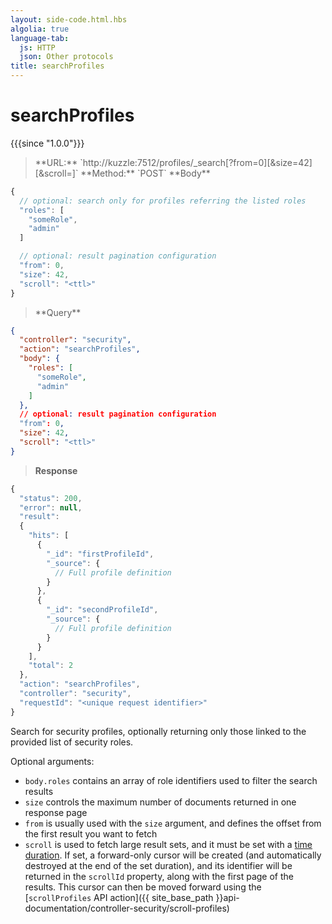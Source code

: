 ```yaml
---
layout: side-code.html.hbs
algolia: true
language-tab:
  js: HTTP
  json: Other protocols
title: searchProfiles
---
```



# searchProfiles

{{{since "1.0.0"}}}


<blockquote class="js">
<p>
**URL:** `http://kuzzle:7512/profiles/_search[?from=0][&size=42][&scroll=<time to live>]`  
**Method:** `POST`  
**Body**
</p>
</blockquote>

```js
{
  // optional: search only for profiles referring the listed roles
  "roles": [
    "someRole",
    "admin"
  ]

  // optional: result pagination configuration
  "from": 0,
  "size": 42,
  "scroll": "<ttl>"
}
```

<blockquote class="json">
<p>
**Query**
</p>
</blockquote>

```json
{
  "controller": "security",
  "action": "searchProfiles",
  "body": {
    "roles": [
      "someRole",
      "admin"
    ]
  },
  // optional: result pagination configuration
  "from": 0,
  "size": 42,
  "scroll": "<ttl>"
}
```

>**Response**

```javascript
{
  "status": 200,                     
  "error": null,                     
  "result":
  {
    "hits": [
      {
        "_id": "firstProfileId",
        "_source": {
          // Full profile definition
        }
      },
      {
        "_id": "secondProfileId",
        "_source": {
          // Full profile definition
        }
      }
    ],
    "total": 2
  },
  "action": "searchProfiles",
  "controller": "security",
  "requestId": "<unique request identifier>"
}
```

Search for security profiles, optionally returning only those linked to the provided list of security roles.


Optional arguments:

* `body.roles` contains an array of role identifiers used to filter the search results
* `size` controls the maximum number of documents returned in one response page
* `from` is usually used with the `size` argument, and defines the offset from the first result you want to fetch
* `scroll` is used to fetch large result sets, and it must be set with a [time duration](https://www.elastic.co/guide/en/elasticsearch/reference/5.4/common-options.html#time-units). If set, a forward-only cursor will be created (and automatically destroyed at the end of the set duration), and its identifier will be returned in the `scrollId` property, along with the first page of the results. This cursor can then be moved forward using the [`scrollProfiles` API action]({{ site_base_path }}api-documentation/controller-security/scroll-profiles)
